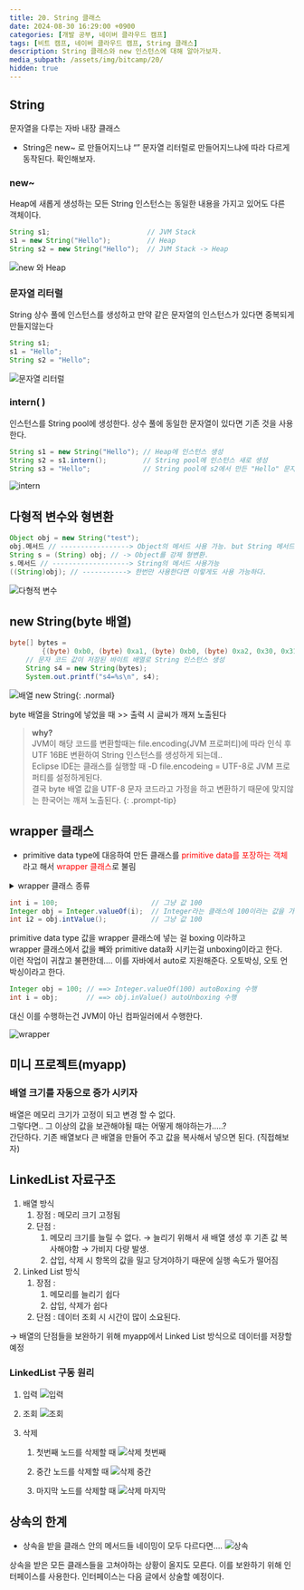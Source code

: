 ```yaml
---
title: 20. String 클래스
date: 2024-08-30 16:29:00 +0900
categories: [개발 공부, 네이버 클라우드 캠프]
tags: [비트 캠프, 네이버 클라우드 캠프, String 클래스] 
description: String 클래스와 new 인스턴스에 대해 알아가보자.
media_subpath: /assets/img/bitcamp/20/
hidden: true
---
```


## String
문자열을 다루는 자바 내장 클래스
- String은 new~ 로 만들어지느냐 “” 문자열 리터럴로 만들어지느냐에 따라 다르게 동작된다. 확인해보자.

### new~
Heap에 새롭게 생성하는 모든 String 인스턴스는 동일한 내용을 가지고 있어도 다른 객체이다.

```java
String s1;                        // JVM Stack
s1 = new String("Hello");         // Heap
String s2 = new String("Hello");  // JVM Stack -> Heap
```

![new 와 Heap](img1.png)

### 문자열 리터럴
String 상수 풀에 인스턴스를 생성하고 만약 같은 문자열의 인스턴스가 있다면 중복되게 만들지않는다

```java
String s1;
s1 = "Hello";
String s2 = "Hello";
```

![문자열 리터럴](img2.png)

### intern( )
인스턴스를 String pool에 생성한다. 상수 풀에 동일한 문자열이 있다면 기존 것을 사용한다.

```java
String s1 = new String("Hello"); // Heap에 인스턴스 생성
String s2 = s1.intern();         // String pool에 인스턴스 새로 생성
String s3 = "Hello";             // String pool에 s2에서 만든 "Hello" 문자열 존재로 해당 인스턴스 부여
```

![intern](img3.png)

## 다형적 변수와 형변환

```java
Object obj = new String("test");
obj.메서드 // -----------------> Object의 메서드 사용 가능. but String 메서드는 사용 불가능
String s = (String) obj; // -> Object를 강제 형변환.
s.메서드 // -------------------> String의 메서드 사용가능
((String)obj); // -----------> 한번만 사용한다면 이렇게도 사용 가능하다.
```

![다형적 변수](img4.png)

## new String(byte 배열)

```java
byte[] bytes =
        {(byte) 0xb0, (byte) 0xa1, (byte) 0xb0, (byte) 0xa2, 0x30, 0x31, 0x32, 0x41, 0x42, 0x43};
    // 문자 코드 값이 저장된 바이트 배열로 String 인스턴스 생성
    String s4 = new String(bytes);
    System.out.printf("s4=%s\n", s4);
```

![배열 new String](img5.png){: .normal}

byte 배열을 String에 넣었을 때 >> 출력 시 글씨가 깨져 노출된다   
> **why?**   
> JVM이 해당 코드를 변환할때는 file.encoding(JVM 프로퍼티)에 따라 인식 후 UTF 16BE 변환하여 String 인스턴스를 생성하게 되는데..   
> Eclipse IDE는 클래스를 실행할 때 -D file.encodeing = UTF-8로 JVM 프로퍼티를 설정하게된다.   
> 결국 byte 배열 값을 UTF-8 문자 코드라고 가정을 하고 변환하기 때문에 맞지않는 한국어는 깨져 노출된다.
{: .prompt-tip}

## wrapper 클래스

- primitive data type에 대응하여 만든 클래스를 <span style="color: red">primitive data를 포장하는 객체</span>라고 해서 <span style="color: red">wrapper 클래스</span>로 불림
<details markdown=1>
<summary markdown="span">wrapper 클래스 종류</summary>

1. Byte > byte
2. Short > short
3. Integer > int
4. Long > long
5. Float > float
6. Double > double
7. Boolean > boolean
8. Character > char
</details>

```java
int i = 100;                       // 그냥 값 100
Integer obj = Integer.valueOf(i);  // Integer라는 클래스에 100이라는 값을 가진 객체.
int i2 = obj.intValue();           // 그냥 값 100
```

primitive data type 값을 wrapper 클래스에 넣는 걸 boxing 이라하고   
wrapper 클래스에서 값을 빼와 primitive data화 시키는걸 unboxing이라고 한다.   
이런 작업이 귀찮고 불편한데…. 이를 자바에서 auto로 지원해준다. 오토박싱, 오토 언박싱이라고 한다.   

```java
Integer obj = 100; // ==> Integer.valueOf(100) autoBoxing 수행
int i = obj;       // ==> obj.inValue() autoUnboxing 수행 
```
대신 이를 수행하는건 JVM이 아닌 컴파일러에서 수행한다.

![wrapper](img6.png)

## 미니 프로젝트(myapp)
### 배열 크기를 자동으로 증가 시키자

배열은 메모리 크기가 고정이 되고 변경 할 수 없다.   
그렇다면.. 그 이상의 값을 보관해야될 때는 어떻게 해야하는가…..?   
간단하다. 기존 배열보다 큰 배열을 만들어 주고 값을 복사해서 넣으면 된다. (직접해보자)

## LinkedList 자료구조

1. 배열 방식
    1. 장점 : 메모리 크기 고정됨
    2. 단점 : 
        1. 메모리 크기를 늘릴 수 없다. → 늘리기 위해서 새 배열 생성 후 기존 값 복사해야함 → 가비지 다량 발생.
        2. 삽입, 삭제 시 항목의 값을 밀고 당겨야하기 때문에 실행 속도가 떨어짐
2. Linked List 방식
    1. 장점 : 
        1. 메모리를 늘리기 쉽다
        2. 삽입, 삭제가 쉽다
    2. 단점 : 데이터 조회 시 시간이 많이 소요된다.

→ 배열의 단점들을 보완하기 위해 myapp에서 Linked List 방식으로 데이터를 저장할 예정

### LinkedList 구동 원리

1. 입력
    ![입력](img7.png)
    
2. 조회
    ![조회](img8.png)
    
3. 삭제
    1. 첫번째 노드를 삭제할 때
        ![삭제 첫번째](img9.png)
        
    2. 중간 노드를 삭제할 때
        ![삭제 중간](img10.png)
        
    3. 마지막 노드를 삭제할 때
        ![삭제 마지막](img11.png)

## 상속의 한계
- 상속을 받을 클래스 안의 메서드들 네이밍이 모두 다르다면….
![상속](img12.png)

상속을 받은 모든 클래스들을 고쳐야하는 상황이 올지도 모른다. 이를 보완하기 위해 인터페이스를 사용한다.
인터페이스는 다음 글에서 상술할 예정이다.
